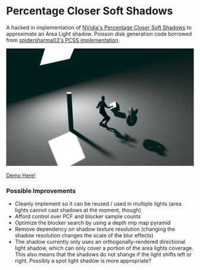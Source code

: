 # Percentage Closer Soft Shadows

A hacked in implementation of [NVidia's Percentage Closer Soft Shadows](http://developer.download.nvidia.com/shaderlibrary/docs/shadow_PCSS.pdf) to approximate an Area Light shadow. Poisson disk generation code borrowed from [spidersharma03's PCSS implementation](https://github.com/mrdoob/three.js/blob/master/examples/webgl_shadowmap_pcss.html#L54).

[![](./docs/image.png)](https://gkjohnson.github.io/threejs-sandbox/pcss/index.html)

[Demo Here!](https://gkjohnson.github.io/threejs-sandbox/pcss/index.html)

### Possible Improvements
- Cleanly implement so it can be reused / used in multiple lights (area lights cannot cast shadows at the moment, though)
- Afford control over PCF and blocker sample counts
- Optimize the blocker search by using a depth mip map pyramid
- Remove dependency on shadow texture resolution (changing the shadow resolution changes the scale of the blur effects)
- The shadow currently only uses an orthogonally-rendered directional light shadow, which can only cover a portion of the area lights coverage. This also means that the shadows do not shange if the light shifts left or right. Possibly a spot light shadow is more appropriate?
